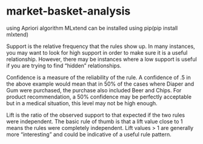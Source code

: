 # market-basket-analysis
using Apriori algorithm
MLxtend can be installed using pip(pip install mlxtend)

Support is the relative frequency that the rules show up. In many instances, you may want to look for high support in order to make sure it is a useful relationship.
However, there may be instances where a low support is useful if you are trying to find “hidden” relationships.

Confidence is a measure of the reliability of the rule.
A confidence of .5 in the above example would mean that in 50% of the cases where Diaper and Gum were purchased, the purchase also included Beer and Chips. 
For product recommendation, a 50% confidence may be perfectly acceptable but in a medical situation, this level may not be high enough.

Lift is the ratio of the observed support to that expected if the two rules were independent. 
The basic rule of thumb is that a lift value close to 1 means the rules were completely independent.
Lift values > 1 are generally more “interesting” and could be indicative of a useful rule pattern.
